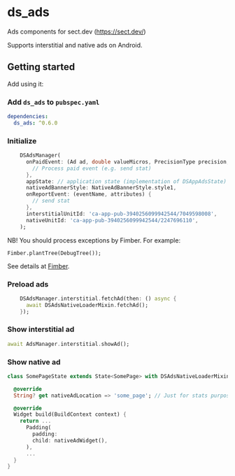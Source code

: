 # ds_ads

Ads components for sect.dev (https://sect.dev/)

Supports interstitial and native ads on Android.

## Getting started

Add using it:
### Add `ds_ads` to `pubspec.yaml`
```yaml
dependencies:
  ds_ads: ^0.6.0
```

### Initialize

```dart
    DSAdsManager(
      onPaidEvent: (Ad ad, double valueMicros, PrecisionType precision, String currencyCode, String format) async {
        // Process paid event (e.g. send stat)
      },
      appState: // application state (implementation of DSAppAdsState)
      nativeAdBannerStyle: NativeAdBannerStyle.style1,
      onReportEvent: (eventName, attributes) {
        // send stat
      },
      interstitialUnitId: 'ca-app-pub-3940256099942544/7049598008',
      nativeUnitId: 'ca-app-pub-3940256099942544/2247696110',
    );
```

NB! You should process exceptions by Fimber. For example:
```
Fimber.plantTree(DebugTree());
```
See details at [Fimber](https://pub.dev/packages/fimber).

### Preload ads
```dart
    DSAdsManager.interstitial.fetchAd(then: () async {
      await DSAdsNativeLoaderMixin.fetchAd();
    });
```


### Show interstitial ad
```dart
await AdsManager.interstitial.showAd();
```

### Show native ad
```dart
class SomePageState extends State<SomePage> with DSAdsNativeLoaderMixin {

  @override
  String? get nativeAdLocation => 'some_page'; // Just for stats purposes

  @override
  Widget build(BuildContext context) {
    return ...
      Padding(
        padding: 
        child: nativeAdWidget(),
      ),
      ...
  }
}
```

